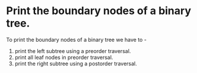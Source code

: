 # Print the boundary nodes of a binary tree.

To print the boundary nodes of a binary tree we have to - 

1. print the left subtree using a preorder traversal.
2. print all leaf nodes in preorder traversal.
3. print the right subtree using a postorder traversal.
